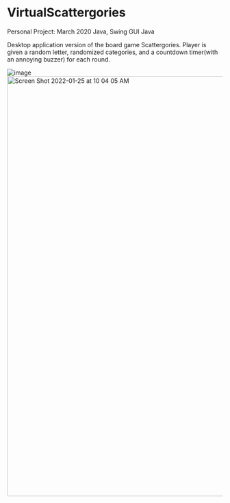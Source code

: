 # VirtualScattergories
Personal Project: March 2020
Java, Swing GUI Java

 Desktop application version of the board game Scattergories.  Player is given a random letter, randomized categories, and a countdown timer(with an annoying buzzer) for each round.
 
 ![image](https://user-images.githubusercontent.com/60556379/150661551-a2c3e484-8c93-4340-8d0d-0a451473cb60.png)
<img width="982" alt="Screen Shot 2022-01-25 at 10 04 05 AM" src="https://user-images.githubusercontent.com/60556379/151033560-c71afe56-ca3c-4f14-a2b6-47237d0f156a.png">
